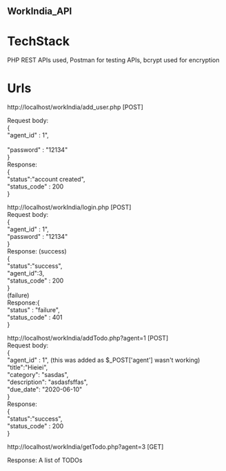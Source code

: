 ## WorkIndia_API

# TechStack 
PHP REST APIs used, Postman for testing APIs, bcrypt used for encryption

# Urls
http://localhost/workIndia/add_user.php [POST]<br>

Request body: <br>
{ <br>
    "agent_id" : 1", <br>  
    "password" : "12134" <br>
}<br>
Response:<br>
{<br>
    "status":"account created",<br>
    "status_code" : 200<br>
}<br>


http://localhost/workIndia/login.php [POST]<br>
Request body:<br>
{<br>
    "agent_id" : 1",   <br>
    "password" : "12134"<br>
}<br>
Response: (success)<br>
{<br>
    "status":"success", <br>
    "agent_id":3,<br>
    "status_code" : 200<br>
}<br>
(failure)<br>
Response:{<br>
    "status" : "failure",<br>
    "status_code" : 401<br>
}<br>

http://localhost/workIndia/addTodo.php?agent=1 [POST] <br>
Request body: <br>
{<br>
    "agent_id" : 1",  (this was added as $_POST['agent'] wasn't working) <br>
    "title":"Hieiei",<br>
    "category": "sasdas",<br>
    "description": "asdasfsffas", <br>
    "due_date": "2020-06-10"<br>
}<br>
Response:<br>
{<br>
  "status":"success", <br>
  "status_code" : 200<br>
}<br>

http://localhost/workIndia/getTodo.php?agent=3 [GET]<br>

Response: A list of TODOs<br>

